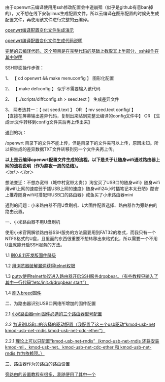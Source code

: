    由于openwrt云编译使用用ssh修改配置会中道崩殂（似乎是github有意ban掉的），又不想在线下安装linux生成配置文件。所以云编译在图形配置的时候先生成配置文件，再使用该文件进行完整的云编译。

[openwrt编译配置变化文件生成演示](https://p3terx.com/archives/build-openwrt-with-github-actions.html)

[openwrt编译配置变化文件生成代码说明](https://github.com/danshui-git/shuoming/blob/master/%E6%9C%AC%E5%9C%B0%E6%8F%90%E5%8F%96.config.md)

[完整的云编译代码，这个项目是在完整代码的基础上截取其上半部分，ssh操作在其中说明](https://github.com/P3TERX/Actions-OpenWrt)

SSH界面操作步骤：

1、 【 cd openwrt && make menuconfig 】   图形化配置

2、 【 make defconfig 】                  似乎不需要输入该代码

2、 【 ./scripts/diffconfig.sh > seed.text 】   生成差异文件

3、 两者选其一：【 cat seed.text 】 OR 【 mv seed.text config/ 】  
 【直接在屏幕输出差异代码，复制出来贴到完整云编译的config文件中】 OR 【生成txt文件转移到config文件夹后再上传出来】

遇到的坑：

/openwrt 目录下的文件不能上传，但是目录下的文件夹可以上传，原因未知。所以把生成的差异数据TXT文件转移到另一个文件夹再上传。


**以上是云编译openwrt配置文件生成的流程。以下是关于让随身wifi通过路由器上网的流程说明（作为熬夜一周的总结）。**  
＜br/＞＜/br＞

想法变迁：不想办宽带（城中村宽带太贵）》淘宝买了USB口的随身wifi》随身wifi用wifi上网的速度弱于插USB上网的速度》随身wifi24小时插笔记本太丑陋》酷安上推荐随身wifi可搭配带USB口的路由器》咸鱼买了小米路由器mini

遇到的问题：小米路由器不用U盘刷机、L大固件配置选择、路由器作为旁路由的路由设置。

一、小米路由器不用U盘刷机

使用小米官网解锁路由器SSH服务的方法需要用到FAT32的格式，而我只有一个NTFS格式的U盘，且里面的东西很重要不想转移出来格式化，所以需要一个不用U盘就能开启SSH服务的方法。

1.1 [刷0.8.11开发版固件降级](https://www.right.com.cn/forum/thread-706545-1-1.html)

1.2 [用浏览器破解漏洞获得telnet权限](https://blog.csdn.net/qq22692150/article/details/88052306)

1.3 [putty使用telnet协议进入路由器开启SSH服务dropbear。（有些教程只输入了其中一行代码“/etc/init.d/dropbear start”）](https://www.right.com.cn/forum/thread-183266-1-1.html)

1.4 [刷入breed固件](https://www.right.com.cn/forum/forum.php?mod=viewthread&tid=4028461&extra=page%3D2%26filter%3Dtypeid%26typeid%3D45)

二、为路由器识别USB口网络所增加的固件配置

2.1 [小米路由器mini固件必选的三个路由器型号配置](https://www.right.com.cn/forum/thread-4004484-1-1.html)

2.2 [为识别USB口的选择的驱动配置（我配置了这三个usb驱动“kmod-usb-net kmod-usb-net-rndis kmod-usb-net-cdc-ether”）](https://www.right.com.cn/forum/thread-248630-1-1.html)

2.2.1 [理论上可以只配置“kmod-usb-net-rndis”（kmod-usb-net-rndis 还将安装 kmod-mii、kmod-usb-net、kmod-usb-net-cdc-ether 和 kmod-usb-net-rndis 作为依赖项。）](https://openwrt.org/docs/guide-user/network/wan/wwan/ethernetoverusb_rndis)

三、路由器作为旁路由的路由设置

[旁路由的设置教程有很多，我随便用了其中一个](https://post.smzdm.com/p/axlr2dxd/)









